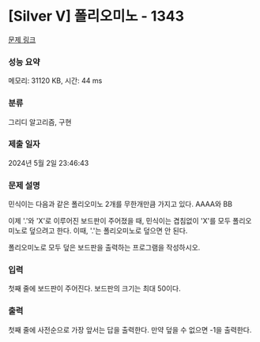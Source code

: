 # [Silver V] 폴리오미노 - 1343 

[문제 링크](https://www.acmicpc.net/problem/1343) 

### 성능 요약

메모리: 31120 KB, 시간: 44 ms

### 분류

그리디 알고리즘, 구현

### 제출 일자

2024년 5월 2일 23:46:43

### 문제 설명

<p>민식이는 다음과 같은 폴리오미노 2개를 무한개만큼 가지고 있다. AAAA와 BB</p>

<p>이제 '.'와 'X'로 이루어진 보드판이 주어졌을 때, 민식이는 겹침없이 'X'를 모두 폴리오미노로 덮으려고 한다. 이때, '.'는 폴리오미노로 덮으면 안 된다.</p>

<p>폴리오미노로 모두 덮은 보드판을 출력하는 프로그램을 작성하시오.</p>

### 입력 

 <p>첫째 줄에 보드판이 주어진다. 보드판의 크기는 최대 50이다.</p>

### 출력 

 <p>첫째 줄에 사전순으로 가장 앞서는 답을 출력한다. 만약 덮을 수 없으면 -1을 출력한다.</p>

